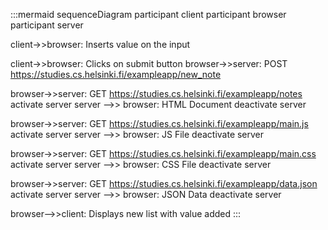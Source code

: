 :::mermaid
sequenceDiagram
  participant client
  participant browser
  participant server

  client->>browser: Inserts value on the input
  
  client->>browser: Clicks on submit button
  browser->>server: POST https://studies.cs.helsinki.fi/exampleapp/new_note

  browser->>server: GET https://studies.cs.helsinki.fi/exampleapp/notes
  activate server
  server -->> browser: HTML Document
  deactivate server

  browser->>server: GET https://studies.cs.helsinki.fi/exampleapp/main.js
  activate server
  server -->> browser: JS File
  deactivate server

  browser->>server: GET https://studies.cs.helsinki.fi/exampleapp/main.css
  activate server
  server -->> browser: CSS File
  deactivate server

  browser->>server: GET https://studies.cs.helsinki.fi/exampleapp/data.json
  activate server
  server -->> browser: JSON Data
  deactivate server

  browser-->>client: Displays new list with value added
:::